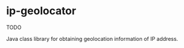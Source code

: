 ip-geolocator
=============

TODO

Java class library for obtaining geolocation information of IP address.